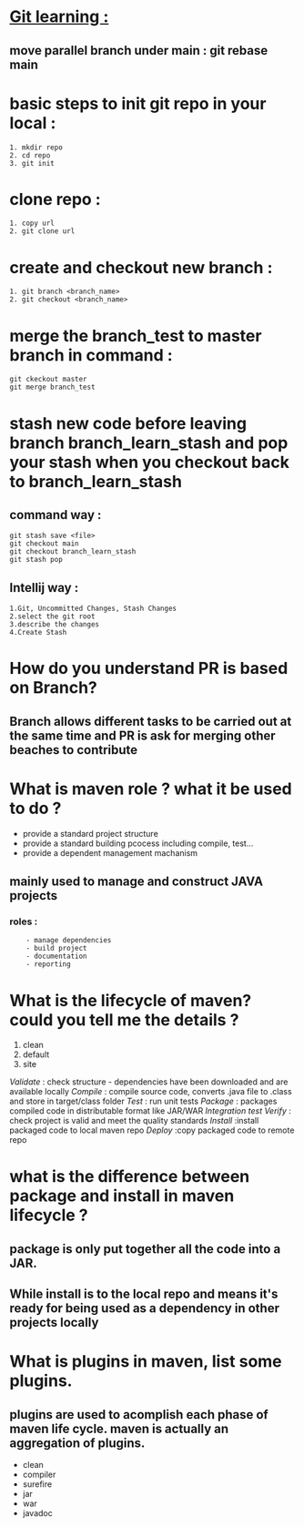 # [Git learning :](https://learngitbranching.js.org/)

## move parallel branch under main : git rebase main


# basic steps to init git repo in your local :

	1. mkdir repo
	2. cd repo
	3. git init

# clone repo :

	1. copy url
	2. git clone url

# create and checkout new branch :

	1. git branch <branch_name>
	2. git checkout <branch_name>

# merge the branch_test to master branch in command :
```
git ckeckout master
git merge branch_test
```

# stash new code before leaving branch branch_learn_stash and pop your stash when you checkout back to branch_learn_stash 

## command way :
```
git stash save <file>
git checkout main
git checkout branch_learn_stash
git stash pop
```

## Intellij way :

	1.Git, Uncommitted Changes, Stash Changes
	2.select the git root
	3.describe the changes
	4.Create Stash

# How do you understand PR is based on Branch?

## Branch allows different tasks to be carried out at the same time and PR is ask for merging other beaches to contribute

# What is maven role ? what it be used to do ?

- provide a standard project structure
- provide a standard building pcocess including compile, test...
- provide a dependent management machanism

## mainly used to manage and construct JAVA projects
 ### roles : 
 		- manage dependencies
 		- build project
 		- documentation
 		- reporting

# What is the lifecycle of maven? could you tell me the details ?
1. clean
2. default
3. site

*Validate* : check structure - dependencies have been downloaded and are available locally
*Compile* : compile source code, converts .java file to .class and store in target/class folder
*Test* : run unit tests
*Package* : packages compiled code in distributable format like JAR/WAR
*Integration test* 
*Verify* : check project is valid and meet the quality standards
*Install* :install packaged code to local maven repo
*Deploy* :copy packaged code to remote repo


# what is the difference between package and install in maven lifecycle ?

## package is only put together all the code into a JAR. 
## While install is to the local repo and means it's ready for being used as a dependency in other projects locally

# What is plugins in maven, list some plugins.

## plugins are used to acomplish each phase of maven life cycle. maven is actually an aggregation of plugins.
- clean
- compiler
- surefire
- jar
- war
- javadoc 
